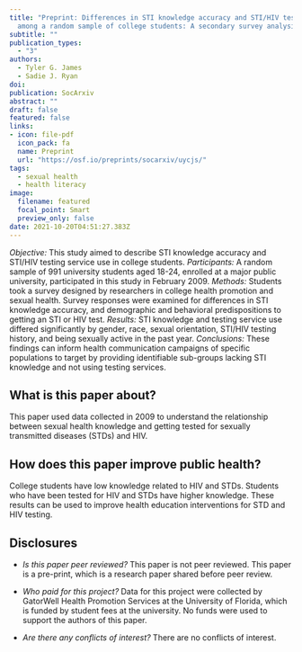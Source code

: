 ```yaml
---
title: "Preprint: Differences in STI knowledge accuracy and STI/HIV testing
  among a random sample of college students: A secondary survey analysis"
subtitle: ""
publication_types:
  - "3"
authors:
  - Tyler G. James
  - Sadie J. Ryan
doi: 
publication: SocArxiv
abstract: ""
draft: false
featured: false
links: 
- icon: file-pdf
  icon_pack: fa
  name: Preprint
  url: "https://osf.io/preprints/socarxiv/uycjs/"
tags:
  - sexual health
  - health literacy
image:
  filename: featured
  focal_point: Smart
  preview_only: false
date: 2021-10-20T04:51:27.383Z
---
```


*Objective:* This study aimed to describe STI knowledge accuracy and STI/HIV testing service use in college students. *Participants:* A random sample of 991 university students aged 18-24, enrolled at a major public university, participated in this study in February 2009. *Methods:* Students took a survey designed by researchers in college health promotion and sexual health. Survey responses were examined for differences in STI knowledge accuracy, and demographic and behavioral predispositions to getting an STI or HIV test. *Results:* STI knowledge and testing service use differed significantly by gender, race, sexual orientation, STI/HIV testing history, and being sexually active in the past year. *Conclusions:* These findings can inform health communication campaigns of specific populations to target by providing identifiable sub-groups lacking STI knowledge and not using testing services.

## **What is this paper about?**	
This paper used data collected in 2009 to understand the relationship between sexual health knowledge and getting tested for sexually transmitted diseases (STDs) and HIV. 

## **How does this paper improve public health?**
College students have low knowledge related to HIV and STDs. Students who have been tested for HIV and STDs have higher knowledge. These results can be used to improve health education interventions for STD and HIV testing. 

## **Disclosures** 
* *Is this paper peer reviewed?* This paper is not peer reviewed. This paper is a pre-print, which is a research paper shared before peer review. <br>

* *Who paid for this project?* Data for this project were collected by GatorWell Health Promotion Services at the University of Florida, which is funded by student fees at the university. No funds were used to support the authors of this paper. <br>

* *Are there any conflicts of interest?* There are no conflicts of interest. 

<script type="text/javascript" src="https://d1bxh8uas1mnw7.cloudfront.net/assets/embed.js"></script><div class='altmetric-embed' data-badge-type='donut' data-condensed='true' data-badge-details='right' data-doi="10.31235/osf.io/uycjs"></div>